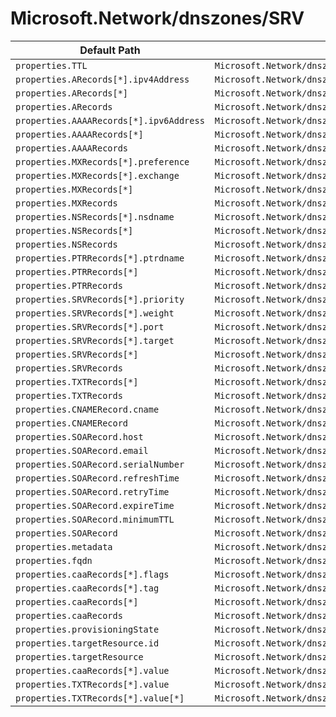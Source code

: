 # Microsoft.Network/dnszones/SRV

| Default Path | Alias |
|---|---|
| `properties.TTL` | `Microsoft.Network/dnszones/SRV/TTL` |
| `properties.ARecords[*].ipv4Address` | `Microsoft.Network/dnszones/SRV/ARecords[*].ipv4Address` |
| `properties.ARecords[*]` | `Microsoft.Network/dnszones/SRV/ARecords[*]` |
| `properties.ARecords` | `Microsoft.Network/dnszones/SRV/ARecords` |
| `properties.AAAARecords[*].ipv6Address` | `Microsoft.Network/dnszones/SRV/AAAARecords[*].ipv6Address` |
| `properties.AAAARecords[*]` | `Microsoft.Network/dnszones/SRV/AAAARecords[*]` |
| `properties.AAAARecords` | `Microsoft.Network/dnszones/SRV/AAAARecords` |
| `properties.MXRecords[*].preference` | `Microsoft.Network/dnszones/SRV/MXRecords[*].preference` |
| `properties.MXRecords[*].exchange` | `Microsoft.Network/dnszones/SRV/MXRecords[*].exchange` |
| `properties.MXRecords[*]` | `Microsoft.Network/dnszones/SRV/MXRecords[*]` |
| `properties.MXRecords` | `Microsoft.Network/dnszones/SRV/MXRecords` |
| `properties.NSRecords[*].nsdname` | `Microsoft.Network/dnszones/SRV/NSRecords[*].nsdname` |
| `properties.NSRecords[*]` | `Microsoft.Network/dnszones/SRV/NSRecords[*]` |
| `properties.NSRecords` | `Microsoft.Network/dnszones/SRV/NSRecords` |
| `properties.PTRRecords[*].ptrdname` | `Microsoft.Network/dnszones/SRV/PTRRecords[*].ptrdname` |
| `properties.PTRRecords[*]` | `Microsoft.Network/dnszones/SRV/PTRRecords[*]` |
| `properties.PTRRecords` | `Microsoft.Network/dnszones/SRV/PTRRecords` |
| `properties.SRVRecords[*].priority` | `Microsoft.Network/dnszones/SRV/SRVRecords[*].priority` |
| `properties.SRVRecords[*].weight` | `Microsoft.Network/dnszones/SRV/SRVRecords[*].weight` |
| `properties.SRVRecords[*].port` | `Microsoft.Network/dnszones/SRV/SRVRecords[*].port` |
| `properties.SRVRecords[*].target` | `Microsoft.Network/dnszones/SRV/SRVRecords[*].target` |
| `properties.SRVRecords[*]` | `Microsoft.Network/dnszones/SRV/SRVRecords[*]` |
| `properties.SRVRecords` | `Microsoft.Network/dnszones/SRV/SRVRecords` |
| `properties.TXTRecords[*]` | `Microsoft.Network/dnszones/SRV/TXTRecords[*]` |
| `properties.TXTRecords` | `Microsoft.Network/dnszones/SRV/TXTRecords` |
| `properties.CNAMERecord.cname` | `Microsoft.Network/dnszones/SRV/CNAMERecord.cname` |
| `properties.CNAMERecord` | `Microsoft.Network/dnszones/SRV/CNAMERecord` |
| `properties.SOARecord.host` | `Microsoft.Network/dnszones/SRV/SOARecord.host` |
| `properties.SOARecord.email` | `Microsoft.Network/dnszones/SRV/SOARecord.email` |
| `properties.SOARecord.serialNumber` | `Microsoft.Network/dnszones/SRV/SOARecord.serialNumber` |
| `properties.SOARecord.refreshTime` | `Microsoft.Network/dnszones/SRV/SOARecord.refreshTime` |
| `properties.SOARecord.retryTime` | `Microsoft.Network/dnszones/SRV/SOARecord.retryTime` |
| `properties.SOARecord.expireTime` | `Microsoft.Network/dnszones/SRV/SOARecord.expireTime` |
| `properties.SOARecord.minimumTTL` | `Microsoft.Network/dnszones/SRV/SOARecord.minimumTTL` |
| `properties.SOARecord` | `Microsoft.Network/dnszones/SRV/SOARecord` |
| `properties.metadata` | `Microsoft.Network/dnszones/SRV/metadata` |
| `properties.fqdn` | `Microsoft.Network/dnszones/SRV/fqdn` |
| `properties.caaRecords[*].flags` | `Microsoft.Network/dnszones/SRV/caaRecords[*].flags` |
| `properties.caaRecords[*].tag` | `Microsoft.Network/dnszones/SRV/caaRecords[*].tag` |
| `properties.caaRecords[*]` | `Microsoft.Network/dnszones/SRV/caaRecords[*]` |
| `properties.caaRecords` | `Microsoft.Network/dnszones/SRV/caaRecords` |
| `properties.provisioningState` | `Microsoft.Network/dnszones/SRV/provisioningState` |
| `properties.targetResource.id` | `Microsoft.Network/dnszones/SRV/targetResource.id` |
| `properties.targetResource` | `Microsoft.Network/dnszones/SRV/targetResource` |
| `properties.caaRecords[*].value` | `Microsoft.Network/dnszones/SRV/caaRecords[*].value` |
| `properties.TXTRecords[*].value` | `Microsoft.Network/dnszones/SRV/TXTRecords[*].value` |
| `properties.TXTRecords[*].value[*]` | `Microsoft.Network/dnszones/SRV/TXTRecords[*].value[*]` |

